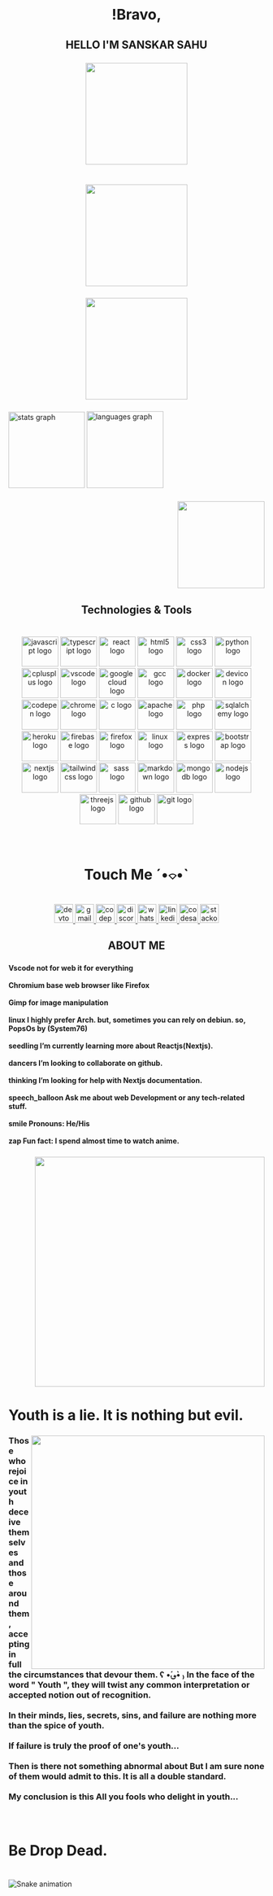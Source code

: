 <br clear="both">

<h1 align="center">!Bravo,</h1>

###

<h2 align="center">HELLO I'M SANSKAR SAHU</h2>

###

<div align="center">
  <img height="200" src="https://github.com/DSDmark/DSDmark/blob/master/assets/top.png"  />
</div>

###

<br clear="both">

<div align="center">
  <img height="200" src="https://github.com/DSDmark/DSDmark/blob/master/assets/banner.png"  />
</div>

###

<div align="center">
  <img height="200" src="https://github.com/DSDmark/DSDmark/blob/master/assets/bottom.png"  />
</div>

###

<div align="left">
  <img src="https://github-readme-stats.vercel.app/api?hide_title=true&hide_rank=false&show_icons=true&include_all_commits=true&count_private=true&disable_animations=false&theme=highcontrast&locale=en&hide_border=true&username=DSDmark " height="150" alt="stats graph"  />
  <img src="https://github-readme-stats.vercel.app/api/top-langs?locale=en&hide_title=true&layout=compact&card_width=320&langs_count=12&theme=highcontrast&hide_border=true&username=DSDmark " height="151" alt="languages graph"  />
</div>

###

<img align="right" height="171" src="https://camo.githubusercontent.com/a00365181dee3899c9f03eb2680300fc3ee9bd15d5e68eadd436c829d5ecf2d4/68747470733a2f2f632e74656e6f722e636f6d2f665967393171427044646741414141692f626f6e676f2d6361742d7472616e73706172656e742e676966"  />

###

<br clear="both">

<h2 align="center">Technologies & Tools</h2>

###

<br clear="both">

<div align="center">
  <img src="https://cdn.jsdelivr.net/gh/devicons/devicon/icons/javascript/javascript-original.svg" height="59" width="72" alt="javascript logo"  />
  <img src="https://cdn.jsdelivr.net/gh/devicons/devicon/icons/typescript/typescript-original.svg" height="59" width="72" alt="typescript logo"  />
  <img src="https://cdn.jsdelivr.net/gh/devicons/devicon/icons/react/react-original.svg" height="59" width="72" alt="react logo"  />
  <img src="https://cdn.jsdelivr.net/gh/devicons/devicon/icons/html5/html5-original.svg" height="59" width="72" alt="html5 logo"  />
  <img src="https://cdn.jsdelivr.net/gh/devicons/devicon/icons/css3/css3-original.svg" height="59" width="72" alt="css3 logo"  />
  <img src="https://cdn.jsdelivr.net/gh/devicons/devicon/icons/python/python-original.svg" height="59" width="72" alt="python logo"  />
  <img src="https://cdn.jsdelivr.net/gh/devicons/devicon/icons/cplusplus/cplusplus-original.svg" height="59" width="72" alt="cplusplus logo"  />
  <img src="https://cdn.jsdelivr.net/gh/devicons/devicon/icons/vscode/vscode-original.svg" height="59" width="72" alt="vscode logo"  />
  <img src="https://cdn.jsdelivr.net/gh/devicons/devicon/icons/googlecloud/googlecloud-original.svg" height="59" width="72" alt="googlecloud logo"  />
  <img src="https://cdn.jsdelivr.net/gh/devicons/devicon/icons/gcc/gcc-original.svg" height="59" width="72" alt="gcc logo"  />
  <img src="https://cdn.jsdelivr.net/gh/devicons/devicon/icons/docker/docker-original.svg" height="59" width="72" alt="docker logo"  />
  <img src="https://cdn.jsdelivr.net/gh/devicons/devicon/icons/devicon/devicon-original.svg" height="59" width="72" alt="devicon logo"  />
  <img src="https://cdn.jsdelivr.net/gh/devicons/devicon/icons/codepen/codepen-plain.svg" height="59" width="72" alt="codepen logo"  />
  <img src="https://cdn.jsdelivr.net/gh/devicons/devicon/icons/chrome/chrome-original.svg" height="59" width="72" alt="chrome logo"  />
  <img src="https://cdn.jsdelivr.net/gh/devicons/devicon/icons/c/c-original.svg" height="59" width="72" alt="c logo"  />
  <img src="https://cdn.jsdelivr.net/gh/devicons/devicon/icons/apache/apache-original.svg" height="59" width="72" alt="apache logo"  />
  <img src="https://cdn.jsdelivr.net/gh/devicons/devicon/icons/php/php-original.svg" height="59" width="72" alt="php logo"  />
  <img src="https://cdn.jsdelivr.net/gh/devicons/devicon/icons/sqlalchemy/sqlalchemy-original.svg" height="59" width="72" alt="sqlalchemy logo"  />
  <img src="https://cdn.jsdelivr.net/gh/devicons/devicon/icons/heroku/heroku-original.svg" height="59" width="72" alt="heroku logo"  />
  <img src="https://cdn.jsdelivr.net/gh/devicons/devicon/icons/firebase/firebase-plain.svg" height="59" width="72" alt="firebase logo"  />
  <img src="https://cdn.jsdelivr.net/gh/devicons/devicon/icons/firefox/firefox-original.svg" height="59" width="72" alt="firefox logo"  />
  <img src="https://cdn.jsdelivr.net/gh/devicons/devicon/icons/linux/linux-original.svg" height="59" width="72" alt="linux logo"  />
  <img src="https://cdn.jsdelivr.net/gh/devicons/devicon/icons/express/express-original.svg" height="59" width="72" alt="express logo"  />
  <img src="https://cdn.jsdelivr.net/gh/devicons/devicon/icons/bootstrap/bootstrap-original.svg" height="59" width="72" alt="bootstrap logo"  />
  <img src="https://cdn.jsdelivr.net/gh/devicons/devicon/icons/nextjs/nextjs-original.svg" height="59" width="72" alt="nextjs logo"  />
  <img src="https://cdn.jsdelivr.net/gh/devicons/devicon/icons/tailwindcss/tailwindcss-original-wordmark.svg" height="59" width="72" alt="tailwindcss logo"  />
  <img src="https://cdn.jsdelivr.net/gh/devicons/devicon/icons/sass/sass-original.svg" height="59" width="72" alt="sass logo"  />
  <img src="https://cdn.jsdelivr.net/gh/devicons/devicon/icons/markdown/markdown-original.svg" height="59" width="72" alt="markdown logo"  />
  <img src="https://cdn.jsdelivr.net/gh/devicons/devicon/icons/mongodb/mongodb-original.svg" height="59" width="72" alt="mongodb logo"  />
  <img src="https://cdn.jsdelivr.net/gh/devicons/devicon/icons/nodejs/nodejs-original.svg" height="59" width="72" alt="nodejs logo"  />
  <img src="https://cdn.jsdelivr.net/gh/devicons/devicon/icons/threejs/threejs-original.svg" height="59" width="72" alt="threejs logo"  />
  <img src="https://cdn.jsdelivr.net/gh/devicons/devicon/icons/github/github-original.svg" height="59" width="72" alt="github logo"  />
  <img src="https://cdn.jsdelivr.net/gh/devicons/devicon/icons/git/git-original.svg" height="59" width="72" alt="git logo"  />
</div>

###

<br clear="both">

<h1 align="center">Touch Me ˊ•⌔•ˋ</h1>

###

<br clear="both">

<div align="center">
  <a href="https://dev.to/dsmark" target="_blank">
    <img src="https://img.shields.io/static/v1?message=dev.to&logo=dev.to&label=&color=0A0A0A&logoColor=white&labelColor=&style=for-the-badge" height="37" alt="devto logo"  />
  </a>
  <a href="sahup3296@gmail.com" target="_blank">
    <img src="https://img.shields.io/static/v1?message=Gmail&logo=gmail&label=&color=D14836&logoColor=white&labelColor=&style=for-the-badge" height="37" alt="gmail logo"  />
  </a>
  <a href="https://codepen.io/DSmark" target="_blank">
    <img src="https://img.shields.io/static/v1?message=Codepen&logo=codepen&label=&color=000000&logoColor=white&labelColor=&style=for-the-badge" height="37" alt="codepen logo"  />
  </a>
  <a href="https://discord.com/invite/xm4DN6JTVt" target="_blank">
    <img src="https://img.shields.io/static/v1?message=Discord&logo=discord&label=&color=7289DA&logoColor=white&labelColor=&style=for-the-badge" height="37" alt="discord logo"  />
  </a>
  <a href="8962529063" target="_blank">
    <img src="https://img.shields.io/static/v1?message=Whatsapp&logo=whatsapp&label=&color=25D366&logoColor=white&labelColor=&style=for-the-badge" height="37" alt="whatsapp logo"  />
  </a>
  <a href="https://www.linkedin.com/in/sanskar-sahu-362320232/" target="_blank">
    <img src="https://img.shields.io/static/v1?message=LinkedIn&logo=linkedin&label=&color=0077B5&logoColor=white&labelColor=&style=for-the-badge" height="37" alt="linkedin logo"  />
  </a>
  <a href="https://codesandbox.io/u/DSDarkMark" target="_blank">
    <img src="https://img.shields.io/static/v1?message=Codesandbox&logo=codesandbox&label=&color=040404&logoColor=DBDBDB&labelColor=&style=for-the-badge" height="37" alt="codesandbox logo"  />
  </a>
  <a href="https://stackoverflow.com/users/16517581/sanskar-sahu" target="_blank">
    <img src="https://img.shields.io/static/v1?message=Stackoverflow&logo=stackoverflow&label=&color=FE7A16&logoColor=white&labelColor=&style=for-the-badge" height="37" alt="stackoverflow logo"  />
  </a>
</div>

###

<h2 align="center">ABOUT ME</h2>

###

<h4 align="left">Vscode not for web it for everything<br><br>    Chromium base web browser like Firefox<br><br>    Gimp for image manipulation<br><br>    linux I highly prefer Arch. but, sometimes you can rely on debiun. so, PopsOs by (System76)<br><br>    seedling I’m currently learning more about Reactjs(Nextjs).<br><br>    dancers I’m looking to collaborate on github.<br><br>    thinking I’m looking for help with Nextjs documentation.<br><br>    speech_balloon Ask me about web Development or any tech-related stuff.<br><br>    smile Pronouns: He/His<br><br>    zap Fun fact: I spend almost time to watch anime.</h4>

###

<img align="right" height="452" src="https://camo.githubusercontent.com/0d7b3e0e859b517827f39d16ab12afc2dc081b4c7e953e54f381e8c018218d17/68747470733a2f2f632e74656e6f722e636f6d2f4e7a727151484642567a38414141416a2f6b697474792d7472616e73706172656e742e676966"  />

###

<br clear="both">

<h1 align="left">Youth is a lie. It is nothing but evil.</h1>

###

<img align="right" height="459" src="https://camo.githubusercontent.com/e452efb28438ca145ff71360ef211395cce11753fd367e1fec17fca194c0dc43/68747470733a2f2f6d656469612e67697068792e636f6d2f6d656469612f616f39445569544b48363058532f67697068792e676966"  />

###

<h3 align="left">Those who rejoice in youth deceive themselves and those around them, accepting in full the circumstances that devour them. ʕ •́؈•̀ ₎ In the face of the word " Youth ", they will twist any common interpretation or accepted notion out of recognition.<br><br>In their minds, lies, secrets, sins, and failure are nothing more than the spice of youth.<br><br>If failure is truly the proof of one's youth...<br><br>Then is there not something abnormal about But I am sure none of them would admit to this. It is all a double standard.<br><br>My conclusion is this All you fools who delight in youth...</h3>

###

<br clear="both">

<h1 align="left">Be Drop Dead.</h1>

###

<br clear="both">

<img href="https://raw.githubusercontent.com/DSDmark /DSDmark /blob/output/snake.svg" alt="Snake animation" />

###
